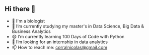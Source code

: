 ## Hi there 👋

<!--
**Cococorral/Cococorral** is a ✨ _special_ ✨ repository because its `README.md` (this file) appears on your GitHub profile.

Here are some ideas to get you started:

- 🌱 I'm a biologist 
- 🔭 I’m currently studying my master's in Data Science, Big Data & Business Analytics
- 😄 I’m currently learning 100 Days of Code with Python
- 👯 I’m looking for an internship in data analytics
- 📫 How to reach me: corralnicolás@gmail.com 
-->
- 🌱 I'm a biologist 
- 🔭 I’m currently studying my master's in Data Science, Big Data & Business Analytics
- 😄 I’m currently learning 100 Days of Code with Python
- 👯 I’m looking for an internship in data analytics
- 📫 How to reach me: corralnicolas@gmail.com 
